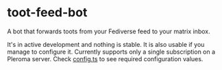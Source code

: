 # toot-feed-bot

A bot that forwards toots from your Fediverse feed to your matrix inbox.

It's in active development and nothing is stable. It is also usable if you manage to configure it. Currently supports only a single subscription on a Pleroma server. Check [config.ts](https://github.com/urmaul/toot-feed-bot/blob/main/src/config.ts) to see required configuration values.
